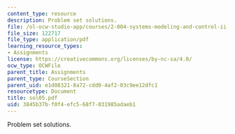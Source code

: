 ```yaml
---
content_type: resource
description: Problem set solutions.
file: /ol-ocw-studio-app/courses/2-004-systems-modeling-and-control-ii-fall-2007/3845b37bf0f4efc568f7031985adaeb1_sol05.pdf
file_size: 122717
file_type: application/pdf
learning_resource_types:
- Assignments
license: https://creativecommons.org/licenses/by-nc-sa/4.0/
ocw_type: OCWFile
parent_title: Assignments
parent_type: CourseSection
parent_uid: e1d08321-8a72-cdd0-4af2-03c9ee12dfc1
resourcetype: Document
title: sol05.pdf
uid: 3845b37b-f0f4-efc5-68f7-031985adaeb1
---
```

Problem set solutions.